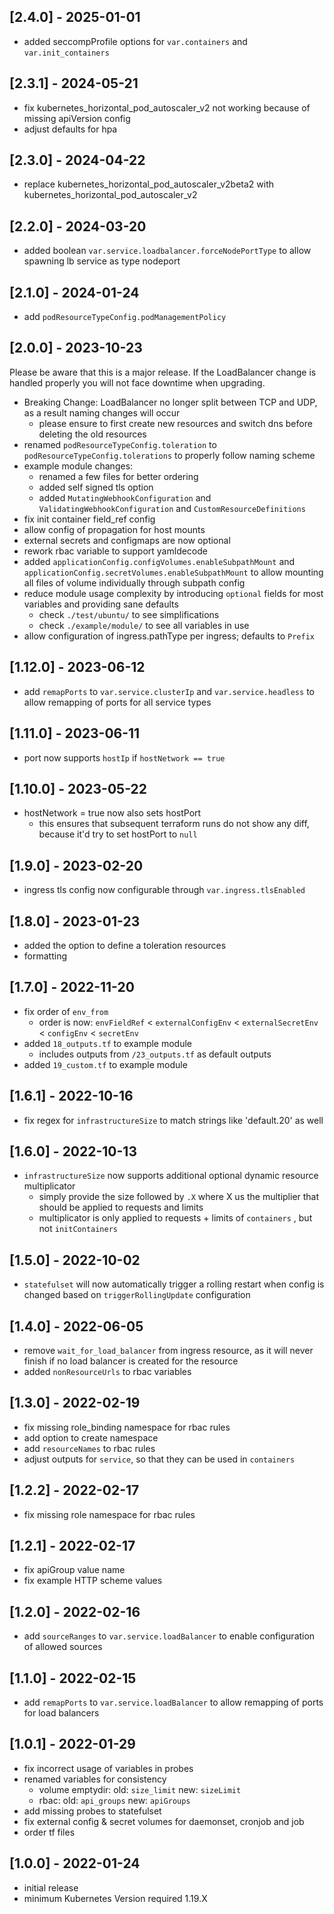 ## [2.4.0] - 2025-01-01

- added seccompProfile options for `var.containers` and `var.init_containers`

## [2.3.1] - 2024-05-21

- fix kubernetes_horizontal_pod_autoscaler_v2 not working because of missing apiVersion config
- adjust defaults for hpa

## [2.3.0] - 2024-04-22

- replace kubernetes_horizontal_pod_autoscaler_v2beta2 with kubernetes_horizontal_pod_autoscaler_v2

## [2.2.0] - 2024-03-20

- added boolean `var.service.loadbalancer.forceNodePortType` to allow spawning lb service as type nodeport

## [2.1.0] - 2024-01-24

- add `podResourceTypeConfig.podManagementPolicy`

## [2.0.0] - 2023-10-23

Please be aware that this is a major release. If the LoadBalancer change is handled properly you will not face downtime when upgrading.

- Breaking Change: LoadBalancer no longer split between TCP and UDP, as a result naming changes will occur
  - please ensure to first create new resources and switch dns before deleting the old resources
- renamed `podResourceTypeConfig.toleration` to `podResourceTypeConfig.tolerations` to properly follow naming scheme
- example module changes:
  - renamed a few files for better ordering
  - added self signed tls option
  - added `MutatingWebhookConfiguration` and `ValidatingWebhookConfiguration` and `CustomResourceDefinitions`
- fix init container field_ref config
- allow config of propagation for host mounts
- external secrets and configmaps are now optional
- rework rbac variable to support yamldecode 
- added `applicationConfig.configVolumes.enableSubpathMount` and `applicationConfig.secretVolumes.enableSubpathMount` to allow mounting all files of volume individually through subpath config
- reduce module usage complexity by introducing `optional` fields for most variables and providing sane defaults
  - check `./test/ubuntu/` to see simplifications
  - check `./example/module/` to see all variables in use
- allow configuration of ingress.pathType per ingress; defaults to `Prefix`


## [1.12.0] - 2023-06-12

- add `remapPorts` to `var.service.clusterIp` and `var.service.headless` to allow remapping of ports for all service types

## [1.11.0] - 2023-06-11

- port now supports `hostIp` if `hostNetwork == true`

## [1.10.0] - 2023-05-22

- hostNetwork = true now also sets hostPort 
  - this ensures that subsequent terraform runs do not show any diff, because it'd try to set hostPort to `null`

## [1.9.0] - 2023-02-20

- ingress tls config now configurable through `var.ingress.tlsEnabled`

## [1.8.0] - 2023-01-23

- added the option to define a toleration resources
- formatting

## [1.7.0] - 2022-11-20

- fix order of `env_from`
  - order is now: `envFieldRef` < `externalConfigEnv` < `externalSecretEnv` < `configEnv` < `secretEnv`
- added `18_outputs.tf` to example module
  - includes outputs from `/23_outputs.tf` as default outputs
- added `19_custom.tf` to example module


## [1.6.1] - 2022-10-16

- fix regex for `infrastructureSize` to match strings like 'default.20' as well

## [1.6.0] - 2022-10-13

- `infrastructureSize` now supports additional optional dynamic resource multiplicator
  - simply provide the size followed by `.X` where X us the multiplier that should be applied to requests and limits
  - multiplicator is only applied to requests + limits of `containers` , but not `initContainers`


## [1.5.0] - 2022-10-02

- `statefulset` will now automatically trigger a rolling restart when config is changed based on `triggerRollingUpdate` configuration

## [1.4.0] - 2022-06-05

- remove `wait_for_load_balancer` from ingress resource, as it will never finish if no load balancer is created for the resource
- added `nonResourceUrls` to rbac variables

## [1.3.0] - 2022-02-19

- fix missing role_binding namespace for rbac rules
- add option to create namespace
- add `resourceNames` to rbac rules
- adjust outputs for `service`, so that they can be used in `containers`

## [1.2.2] - 2022-02-17

- fix missing role namespace for rbac rules

## [1.2.1] - 2022-02-17

- fix apiGroup value name
- fix example HTTP scheme values

## [1.2.0] - 2022-02-16

- add `sourceRanges` to `var.service.loadBalancer` to enable configuration of allowed sources

## [1.1.0] - 2022-02-15

- add `remapPorts` to `var.service.loadBalancer` to allow remapping of ports for load balancers

## [1.0.1] - 2022-01-29

- fix incorrect usage of variables in probes
- renamed variables for consistency
  - volume emptydir: old: `size_limit` new: `sizeLimit`
  - rbac: old: `api_groups` new: `apiGroups`
- add missing probes to statefulset
- fix external config & secret volumes for daemonset, cronjob and job
- order tf files

## [1.0.0] - 2022-01-24

- initial release
- minimum Kubernetes Version required 1.19.X
